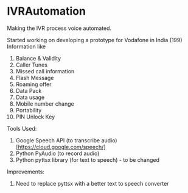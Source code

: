 # IVRAutomation
Making the IVR process voice automated.

Started working on developing a prototype for Vodafone in India (199)
Information like
  1. Balance & Validity
  2. Caller Tunes
  3. Missed call information
  4. Flash Message
  5. Roaming offer
  6. Data Pack
  7. Data usage
  8. Mobile number change
  9. Portability
  10. PIN Unlock Key

Tools Used:
  1. Google Speech API (to transcribe audio) [https://cloud.google.com/speech/]
  2. Python PyAudio (to record audio)
  3. Python pyttsx library (for text to speech) - to be changed
  
Improvements:
  1. Need to replace pyttsx with a better text to speech converter
